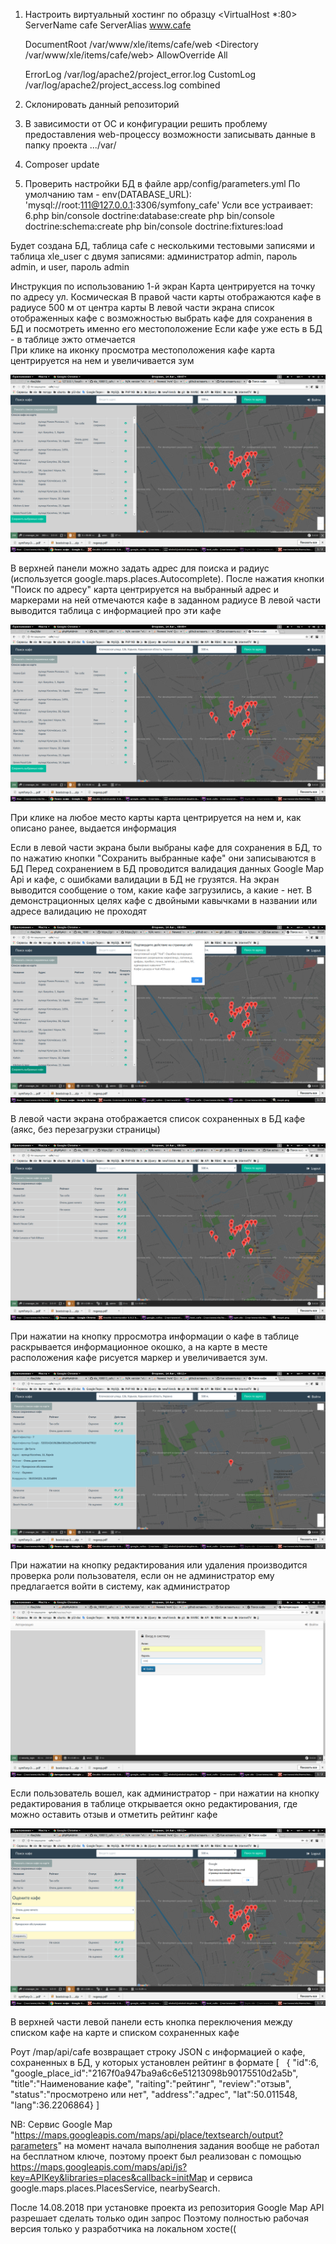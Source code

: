 1. Настроить виртуальный хостинг по образцу
<VirtualHost *:80>
    ServerName cafe
    ServerAlias www.cafe

    DocumentRoot /var/www/xle/items/cafe/web
    <Directory /var/www/xle/items/cafe/web>
        AllowOverride All        
    </Directory>

    ErrorLog /var/log/apache2/project_error.log
    CustomLog /var/log/apache2/project_access.log combined
</VirtualHost>

2. Склонировать данный репозиторий

3. В зависимости от ОС и конфигурации решить проблему предоставления web-процессу возможности записывать данные в папку проекта .../var/
4. Composer update
5. Проверить настройки БД в файле app/config/parameters.yml
По умолчанию там - env(DATABASE_URL): 'mysql://root:111@127.0.0.1:3306/symfony_cafe'
Усли все устраивает:
6.php bin/console doctrine:database:create
  php bin/console doctrine:schema:create
  php bin/console doctrine:fixtures:load
  
  Будет создана БД, таблица cafe с несколькими тестовыми записями и таблица xle_user с двумя записями: администратор
  admin, пароль admin, и user, пароль admin
  
Инструкция по использованию
1-й экран
Карта центрируется на точку по адресу ул. Космическая
В правой части карты отображаются кафе в радиусе 500 м от центра карты
В левой части экрана список отображенных кафе с возможностью выбрать кафе для сохранения в БД и посмотреть именно его местоположение
Если кафе уже есть в БД - в таблице эжто отмечается  
При клике на иконку просмотра местоположения кафе карта центрируется на нем и увеличивается зум
  
  ![Иллюстрация к проекту](map1.png)
  
В верхней панели можно задать адрес для поиска и радиус (используется google.maps.places.Autocomplete). После
нажатия кнопки "Поиск по адресу" карта центрируется на выбранный адрес и маркерами на ней отмечаются кафе в заданном радиусе
В левой части выводится таблица с информацией про эти кафе

   ![Иллюстрация к проекту](map2.png)

При клике на любое место карты карта центрируется на нем и, как описано ранее, выдается информация

Если в левой части экрана были выбраны кафе для сохранения в БД, то по нажатию кнопки "Сохранить выбранные кафе" они записываются в БД
Перед сохранением в БД проводится валидация данных Google Map Api и кафе, с ошибками валидации в БД не грузятся.
На экран выводится сообщение о том, какие кафе загрузились, а какие - нет.
В демонстрационных целях кафе с двойными кавычками в названии или адресе валидацию не проходят

   ![Иллюстрация к проекту](map21.png)
   
В левой части экрана отображается список сохраненных в БД кафе (аякс, без перезагрузки страницы)

   ![Иллюстрация к проекту](map22.png)

При нажатии на кнопку прросмотра информации о кафе в таблице раскрывается информационное окошко,
а на карте в месте расположения кафе рисуется маркер и увеличивается зум.

   ![Иллюстрация к проекту](map4.png)
   
При нажатии на кнопку редактирования или удаления производится проверка роли пользователя, если он не администратор
ему предлагается войти в систему, как администратор

   ![Иллюстрация к проекту](mapPswd.png)
   
Если пользователь вошел, как администратор - при нажатии на кнопку редактирования в таблице открывается 
окно редактирования, где можно оставить отзыв и отметить рейтинг кафе

   ![Иллюстрация к проекту](map5.png)

В верхней части левой панели есть кнопка переключения между списком кафе на карте и списком сохраненных кафе

Роут /map/api/cafe возвращает строку JSON с информацией о кафе, сохраненных в БД, у которых установлен рейтинг
в формате 
[
  {
   "id":6,
   "google_place_id":"2167f0a947ba9a6c6e51213098b90175510d2a5b",
   "title":"Наименование кафе",
   "raiting":"рейтинг",
   "review":"отзыв",
   "status":"просмотрено или нет",
   "address":"адрес",
   "lat":50.011548,
   "lang":36.2206864}
]

NB:
Сервис Google Map "https://maps.googleapis.com/maps/api/place/textsearch/output?parameters"
на момент начала выполнения задания вообще не работал на бесплатном ключе, поэтому проект был реализован
с помощью  https://maps.googleapis.com/maps/api/js?key=APIKey&libraries=places&callback=initMap
и сервиса google.maps.places.PlacesService, nearbySearch.

После 14.08.2018 при установке проекта из репозитория Google Map API разрешает сделать только один запрос
Поэтому полностью рабочая версия только у разработчика на локальном хосте((
   

  

